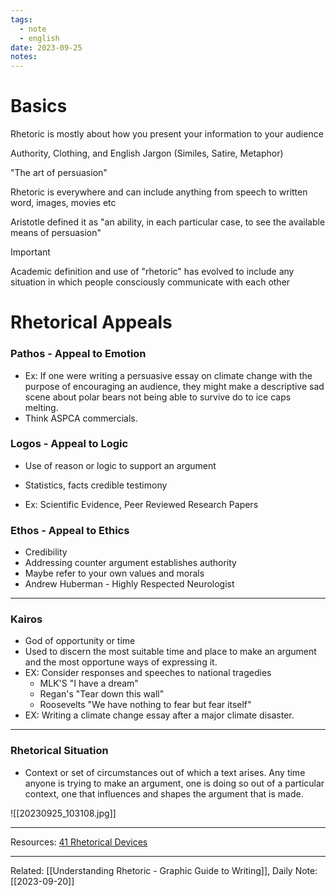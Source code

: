 ```yaml
---
tags:
  - note
  - english
date: 2023-09-25
notes:
---
```

# Basics

Rhetoric is mostly about how you present your information to your audience

Authority, Clothing, and English Jargon (Similes, Satire, Metaphor) 

"The art of persuasion"

Rhetoric is everywhere and can include anything from speech to written word, images, movies etc

Aristotle defined it as "an ability, in each particular case, to see the available means of persuasion"

> [!Important]
> Academic definition and use of "rhetoric" has evolved to include any situation in which people consciously communicate with each other
# Rhetorical Appeals

### Pathos - Appeal to Emotion

- Ex: If one were writing a persuasive essay on climate change with the purpose of encouraging an audience, they might make a descriptive sad scene about polar bears not being able to survive do to ice caps melting. 
- Think ASPCA commercials.
### Logos - Appeal to Logic

 - Use of reason or logic to support an argument
 - Statistics, facts credible testimony

 - Ex: Scientific Evidence, Peer Reviewed Research Papers

### Ethos - Appeal to Ethics

 - Credibility
 - Addressing counter argument establishes authority
 - Maybe refer to your own values and morals
 - Andrew Huberman - Highly Respected Neurologist

--- 

### Kairos

 - God of opportunity or time
 - Used to discern the most suitable time and place to make an argument and the most opportune ways of expressing it. 
 - EX: Consider responses and speeches to national tragedies
	 - MLK'S "I have a dream"
	 - Regan's "Tear down this wall"
	 - Roosevelts "We have nothing to fear but fear itself"
- EX: Writing a climate change essay after a major climate disaster.

---

### Rhetorical Situation

 - Context or set of circumstances out of which a text arises. Any time anyone is trying to make an argument, one is doing so out of a particular context, one that influences and shapes the argument that is made. 


![[20230925_103108.jpg]]


---

Resources: [41 Rhetorical Devices](https://www.thesaurus.com/e/writing/rhetorical-devices/)

---
Related: [[Understanding Rhetoric -  Graphic Guide to Writing]], Daily Note: [[2023-09-20]]